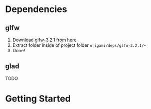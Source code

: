 # Dependencies
## glfw
1. Download glfw-3.2.1 from [here](https://www.glfw.org/download.html)
2. Extract folder inside of project folder
`origami/deps/glfw-3.2.1/~`
3. Done!
## glad
TODO

# Getting Started

